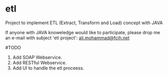 # etl
Project to implement ETL (Extract, Transform and Load) concept with JAVA 

If anyone with JAVA knoweledge would like to participate, please drop me an e-mail with subject 'etl project':
ali.mohammad@fcih.net


#TODO
1. Add SOAP Webservice.
2. Add RESTful Webservice.
3. Add UI to handle the etl proceess.
